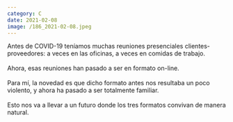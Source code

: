 ```yaml
--- 
category: C 
date: 2021-02-08 
image: /186_2021-02-08.jpeg 
--- 
```


Antes de COVID-19 teníamos muchas reuniones presenciales clientes-proveedores: a veces en las oficinas, a veces en comidas de trabajo. <br><br>Ahora, esas reuniones han pasado a ser en formato on-line. <br><br>Para mí, la novedad es que dicho formato antes nos resultaba un poco violento, y ahora ha pasado a ser totalmente familiar.  <br><br>Esto nos va a llevar a un futuro donde los tres formatos convivan de manera natural.